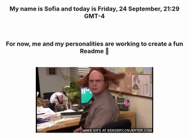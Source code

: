 


<div align="center">
<h3 >My name is Sofia and today is Friday, 24 September, 21:29 GMT-4</h3><br>
<h3 >For now, me and my personalities are working to create a fun Readme 👋
</h3><br>
<img src='img/dwight.gif' alt='working...'/>
</div>
